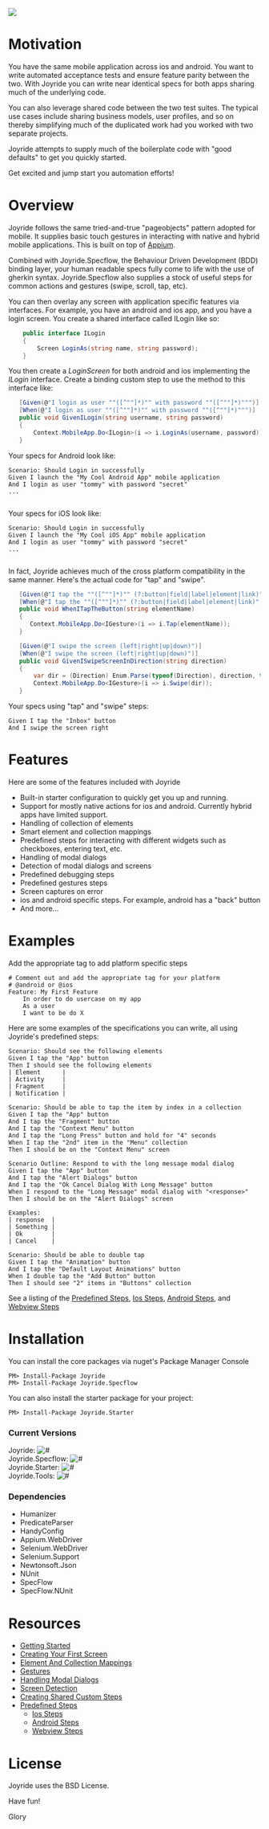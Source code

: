
![](https://raw.githubusercontent.com/glorylo/Joyride/develop/Assets/images/icon_joyride.png)


# Motivation

You have the same mobile application across ios and android.  You want to write automated acceptance tests and ensure feature parity between the two.  With Joyride you can write near identical specs for both apps sharing much of the underlying code.   

You can also leverage shared code between the two test suites.  The typical use cases include sharing business models, user profiles, and so on thereby simplifying much of the duplicated work had you worked with two separate projects.  

Joyride attempts to supply much of the boilerplate code with "good defaults" to get you quickly started.  

Get excited and jump start you automation efforts!  

# Overview

Joyride follows the same tried-and-true "pageobjects" pattern adopted for mobile.  It supplies basic touch gestures in interacting with native and hybrid mobile applications.  This is built on top of [Appium](http://appium.io). 

Combined with Joyride.Specflow, the Behaviour Driven Development (BDD) binding layer, your human readable specs fully come to life with the use of gherkin syntax.  Joyride.Specflow also supplies a stock of useful steps for common actions and gestures (swipe, scroll, tap, etc).

You can then overlay any screen with application specific features via interfaces.  For example, you have an android and ios app, and you have a login screen.  You create a shared interface called ILogin like so:

```csharp
    public interface ILogin
    {
        Screen LoginAs(string name, string password);
    }
```   

You then create a *LoginScreen* for both android and ios implementing the *ILogin* interface.  Create a binding custom step to use the method to this interface like:

```csharp
   [Given(@"I login as user ""([^""]*)"" with password ""([^""]*)""")]
   [When(@"I login as user ""([^""]*)"" with password ""([^""]*)""")]
   public void GivenILogin(string username, string password)
   {
       Context.MobileApp.Do<ILogin>(i => i.LoginAs(username, password));
   }
```

Your specs for Android look like:
```gherkin
Scenario: Should Login in successfully 
Given I launch the "My Cool Android App" mobile application
And I login as user "tommy" with password "secret"
...
  
```

Your specs for iOS look like:

```gherkin
Scenario: Should Login in successfully 
Given I launch the "My Cool iOS App" mobile application
And I login as user "tommy" with password "secret"
...
  
```

In fact, Joyride achieves much of the cross platform compatibility in the same manner.  Here's the actual code for "tap" and "swipe".

```csharp
   [Given(@"I tap the ""([^""]*)"" (?:button|field|label|element|link)")]
   [When(@"I tap the ""([^""]*)"" (?:button|field|label|element|link)")]
   public void WhenITapTheButton(string elementName)
   {
      Context.MobileApp.Do<IGesture>(i => i.Tap(elementName));
   }
```

```csharp
   [Given(@"I swipe the screen (left|right|up|down)")]
   [When(@"I swipe the screen (left|right|up|down)")]
   public void GivenISwipeScreenInDirection(string direction)
   {
       var dir = (Direction) Enum.Parse(typeof(Direction), direction, true);
       Context.MobileApp.Do<IGesture>(i => i.Swipe(dir));
   }
```

Your specs using "tap" and "swipe" steps:
```gherkin
Given I tap the "Inbox" button
And I swipe the screen right
```


# Features

Here are some of the features included with Joyride

- Built-in starter configuration to quickly get you up and running.
- Support for mostly native actions for ios and android.  Currently hybrid apps have limited support.
- Handling of collection of elements
- Smart element and collection mappings
- Predefined steps for interacting with different widgets such as checkboxes, entering text, etc.
- Handling of modal dialogs
- Detection of modal dialogs and screens
- Predefined debugging steps 
- Predefined gestures steps
- Screen captures on error
- ios and android specific steps.  For example, android has a "back" button
- And more...

# Examples 


Add the appropriate tag to add platform specific steps

```gherkin
# Comment out and add the appropriate tag for your platform
# @android or @ios
Feature: My First Feature
	In order to do usercase on my app
	As a user
	I want to be do X
```

Here are some examples of the specifications you can write, all using Joyride's predefined steps:

```gherkin
Scenario: Should see the following elements
Given I tap the "App" button
Then I should see the following elements
| Element      |
| Activity     |
| Fragment     |
| Notification |
```

```gherkin
Scenario: Should be able to tap the item by index in a collection
Given I tap the "App" button
And I tap the "Fragment" button
And I tap the "Context Menu" button
And I tap the "Long Press" button and hold for "4" seconds
When I tap the "2nd" item in the "Menu" collection
Then I should be on the "Context Menu" screen
```

```gherkin
Scenario Outline: Respond to with the long message modal dialog 
Given I tap the "App" button
And I tap the "Alert Dialogs" button
And I tap the "Ok Cancel Dialog With Long Message" button
When I respond to the "Long Message" modal dialog with "<response>"
Then I should be on the "Alert Dialogs" screen

Examples: 
| response  |
| Something |
| Ok        |
| Cancel    |

```

```gherkin
Scenario: Should be able to double tap 
Given I tap the "Animation" button
And I tap the "Default Layout Animations" button
When I double tap the "Add Button" button
Then I should see "2" items in "Buttons" collection
```

See a listing of the [Predefined Steps](https://github.com/glorylo/Joyride/blob/develop/docs/PredefinedSteps.md),
[Ios Steps](https://github.com/glorylo/Joyride/blob/develop/docs/IosPredefinedSteps.md), [Android Steps](https://github.com/glorylo/Joyride/blob/develop/docs/AndroidPredefinedSteps.md), and [Webview Steps](https://github.com/glorylo/Joyride/blob/develop/docs/WebviewPredefinedSteps.md) 

# Installation

You can install the core packages via nuget's Package Manager Console

```
PM> Install-Package Joyride
PM> Install-Package Joyride.Specflow
```

You can also install the starter package for your project:
```
PM> Install-Package Joyride.Starter
```


### Current Versions

Joyride:  ![#](https://img.shields.io/nuget/v/Joyride.svg?style=flat)</div><br/>
Joyride.Specflow:  ![#](https://img.shields.io/nuget/v/Joyride.Specflow.svg?style=flat)</div><br/>
Joyride.Starter:  ![#](https://img.shields.io/nuget/v/Joyride.Starter.svg?style=flat)</div><br/>
Joyride.Tools:  ![#](https://img.shields.io/nuget/v/Joyride.Tools.svg?style=flat)</div><br/>

### Dependencies

* Humanizer
* PredicateParser
* HandyConfig
* Appium.WebDriver
* Selenium.WebDriver
* Selenium.Support
* Newtonsoft.Json
* NUnit
* SpecFlow
* SpecFlow.NUnit



# Resources

- [Getting Started](https://github.com/glorylo/Joyride/blob/develop/docs/GettingStarted.md)
- [Creating Your First Screen](https://github.com/glorylo/Joyride/blob/develop/docs/CreatingYourFirstScreen.md)
- [Element And Collection Mappings](https://github.com/glorylo/Joyride/blob/develop/docs/ElementAndCollectionMappings.md)
- [Gestures](https://github.com/glorylo/Joyride/blob/develop/docs/Gestures.md)
- [Handling Modal Dialogs](https://github.com/glorylo/Joyride/blob/develop/docs/HandlingModalDialogs.md)
- [Screen Detection](https://github.com/glorylo/Joyride/blob/develop/docs/ScreenDetection.md) 
- [Creating Shared Custom Steps](https://github.com/glorylo/Joyride/blob/develop/docs/CreatingSharedCustomSteps.md)
- [Predefined Steps](https://github.com/glorylo/Joyride/blob/develop/docs/PredefinedSteps.md)
   - [Ios Steps](https://github.com/glorylo/Joyride/blob/develop/docs/IosPredefinedSteps.md)
   - [Android Steps](https://github.com/glorylo/Joyride/blob/develop/docs/AndroidPredefinedSteps.md)
   - [Webview Steps](https://github.com/glorylo/Joyride/blob/develop/docs/WebviewPredefinedSteps.md)


# License

Joyride uses the BSD License.



Have fun! 

Glory
